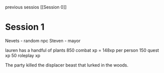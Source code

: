 previous sessios [[Session 0]]

# Session 1
Nevets - random npc
Steven - mayor

lauren has a handful of plants
850 combat xp  = 148xp per person
150 quest xp
50 roleplay xp


The party killed the displacer beast that lurked in the woods.